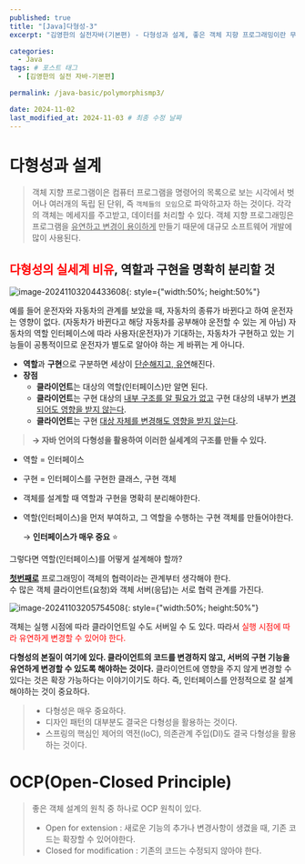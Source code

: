 ```yaml
---
published: true
title: "[Java]다형성-3"
excerpt: "김영한의 실전자바(기본편) - 다형성과 설계, 좋은 객체 지향 프로그래밍이란 무엇일까, OCP(Open-Closed-Principal)"

categories:
  - Java
tags: # 포스트 태그
  - [김영한의 실전 자바-기본편] 

permalink: /java-basic/polymorphismp3/

date: 2024-11-02
last_modified_at: 2024-11-03 # 최종 수정 날짜
---
```


# 다형성과 설계

> 객체 지향 프로그램이은 컴퓨터 프로그램을 명령어의 목록으로 보는 시각에서 벗어나 여러개의 독립 된 단위, 즉 `객체들의 모임`으로 파악하고자 하는 것이다. 각각의 객체는 메세지를 주고받고, 데이터를 처리할 수 있다. 객체 지향 프로그래밍은 프로그램을 <u>유연하고 변경이 용이하게</u> 만들기 때문에 대규모 소프트웨어 개발에 많이 사용된다. 

## <Span style="color:red">다형성의 실세계 비유</span>, 역할과 구현을 명확히 분리할 것

![image-20241103204433608]({{site.url}}/images/2024-11-02-java-basic-polymorphism3/image-20241103204433608.png){: style={"width:50%; height:50%"}

예를 들어 운전자와 자동차의 관계를 보았을 때, 자동차의 종류가 바뀐다고 하여 운전자는 영향이 없다. (자동차가 바뀐다고 해당 자동차를 공부해야 운전할 수 있는 게 아님)
자동차의 역할 인터페이스에 따라 사용자(운전자)가 기대하는, 자동차가 구현하고 있는 기능들이 공통적이므로 운전자가 별도로 알아야 하는 게 바뀌는 게 아니다.

- **역할**과 **구현**으로 구분하면 세상이 <u>단순해지고, 유연</u>해진다.
- **장점**
  - **클라이언트**는 대상의 역할(인터페이스)만 알면 된다.
  - **클라이언트**는 구현 대상의 <u>내부 구조를 알 필요가 없고</u> 구현 대상의 내부가 <u>변경되어도 영향을 받지 않는다</u>.
  - **클라이언트**는 구현 <u>대상 자체를 변경해도 영향을 받지 않는다</u>. 

> **→ 자바 언어의 다형성을 활용하여 이러한 실세계의 구조를 만들 수 있다.** 

- 역할 = 인터페이스 
- 구현 = 인터페이스를 구현한 클래스, 구현 객체 

- 객체를 설계할 때 역할과 구현을 명확히 분리해야한다. 

- 역할(인터페이스)을 먼저 부여하고, 그 역할을 수행하는 구현 객체를 만들어야한다. 

  → **인터페이스가 매우 중요** ⭐️

그렇다면 역할(인터페이스)를 어떻게 설계해야 할까?

**<u>첫번째로</u>** 프로그래밍이 객체의 협력이라는 관계부터 생각해야 한다.<br>수 많은 객체 클라이언트(요청)와 객체 서버(응답)는 서로 협력 관계를 가진다. 

![image-20241103205754508]({{site.url}}/images/2024-11-02-java-basic-polymorphism3/image-20241103205754508.png){: style={"width:50%; height:50%"}

객체는 실행 시점에 따라 클라이언트일 수도 서버일 수 도 있다. 따라서 <span style="color:red">실행 시점에 따라 유연하게 변경할 수 있어야 한다.</span>

**다형성의 본질이 여기에 있다. 클라이언트의 코드를 변경하지 않고, 서버의 구현 기능을 유연하게 변경할 수 있도록 해야하는 것이다.** 클라이언트에 영향을 주지 않게 변경할 수 있다는 것은 확장 가능하다는 이야기이기도 하다. 즉, 인터페이스를 안정적으로 잘 설계해야하는 것이 중요하다. 

> * 다형성은 매우 중요하다.
> * 디자인 패턴의 대부분도 결국은 다형성을 활용하는 것이다.
> * 스프링의 핵심인 제어의 역전(IoC), 의존관계 주입(DI)도 결국 다형성을 활용하는 것이다.



# OCP(Open-Closed Principle)
> 좋은 객체 설계의 원칙 중 하나로 OCP 원칙이 있다.
>
> * Open for extension : 새로운 기능의 추가나 변경사항이 생겼을 때, 기존 코드는 확장할 수 있어야한다.
> * Closed for modification : 기존의 코드는 수정되지 않아야 한다.